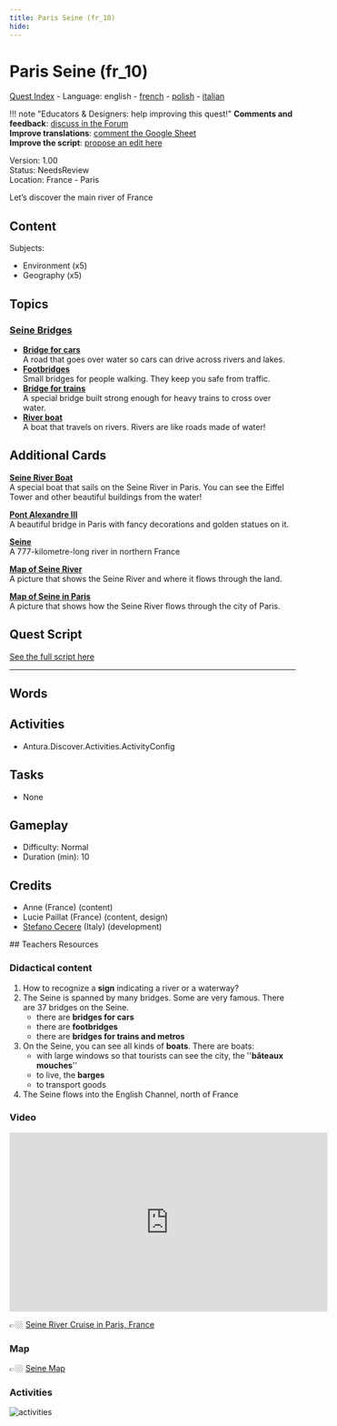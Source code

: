 ```yaml
---
title: Paris Seine (fr_10)
hide:
---
```


# Paris Seine (fr_10)
[Quest Index](./index.md) - Language: english - [french](./fr_10.fr.md) - [polish](./fr_10.pl.md) - [italian](./fr_10.it.md)

!!! note "Educators & Designers: help improving this quest!"
    **Comments and feedback**: [discuss in the Forum](https://vgwb.discourse.group/t/fr-10-paris-seine/29/1)  
    **Improve translations**: [comment the Google Sheet](https://docs.google.com/spreadsheets/d/1FPFOy8CHor5ArSg57xMuPAG7WM27-ecDOiU-OmtHgjw/edit?gid=754141150#gid=754141150)  
    **Improve the script**: [propose an edit here](https://github.com/vgwb/Antura/blob/main/Assets/_discover/_quests/FR_10%20Paris%20Seine/FR_10%20Paris%20Seine%20-%20Yarn%20Script.yarn)  

Version: 1.00  
Status: NeedsReview  
Location: France - Paris

Let’s discover the main river of France

## Content
Subjects: 

  - Environment (x5)
  - Geography (x5)

## Topics
### [Seine Bridges](../topics/index.md#seine_bridges)

  - **[Bridge for cars](../cards/index.md#place_bridge_cars)**  
    A road that goes over water so cars can drive across rivers and lakes.  
  - **[Footbridges](../cards/index.md#place_bridge_people)**  
    Small bridges for people walking. They keep you safe from traffic.  
  - **[Bridge for trains](../cards/index.md#place_bridge_trains)**  
    A special bridge built strong enough for heavy trains to cross over water.  
  - **[River boat](../cards/index.md#boat_river)**  
    A boat that travels on rivers. Rivers are like roads made of water!  

## Additional Cards
**[Seine River Boat](../cards/index.md#boat_eiffel_tower)**  
A special boat that sails on the Seine River in Paris. You can see the Eiffel Tower and other beautiful buildings from the water!  

**[Pont Alexandre III](../cards/index.md#pont_alexandre_iii)**  
A beautiful bridge in Paris with fancy decorations and golden statues on it.  

**[Seine](../cards/index.md#seine)**  
A 777-kilometre-long river in northern France  

**[Map of Seine River](../cards/index.md#seine_map)**  
A picture that shows the Seine River and where it flows through the land.  

**[Map of Seine in Paris](../cards/index.md#seine_map_in_paris)**  
A picture that shows how the Seine River flows through the city of Paris.  

## Quest Script

[See the full script here](./fr_10-script.md)

---

## Words
## Activities
- Antura.Discover.Activities.ActivityConfig

## Tasks
- None
## Gameplay
- Difficulty: Normal
- Duration (min): 10
## Credits
- Anne (France) (content)
- Lucie Paillat (France) (content, design)
- [Stefano Cecere](https://stefanocecere.com) (Italy) (development)

## Teachers Resources
### Didactical content

1. How to recognize a **sign** indicating a river or a waterway?
2. The Seine is spanned by many bridges. Some are very famous. There are 37 bridges on the Seine.
   - there are **bridges for cars**  
   - there are **footbridges**  
   - there are **bridges for trains and metros**
3. On the Seine, you can see all kinds of **boats**. There are boats:
   - with large windows so that tourists can see the city, the ''**bâteaux  mouches**''  
   - to live, the **barges**  
   - to transport goods  
4. The Seine flows into the English Channel, north of France

### Video

<iframe width="560" height="315" src="https://www.youtube.com/embed/RGOFuzdol9Q?si=rGWg53DhcCsMiMdi" title="YouTube video player" frameborder="0" allow="accelerometer; autoplay; clipboard-write; encrypted-media; gyroscope; picture-in-picture; web-share" referrerpolicy="strict-origin-when-cross-origin" allowfullscreen></iframe>

👉🏼 [Seine River Cruise in Paris, France ](https://www.youtube.com/watch?v=RGOFuzdol9Q)

### Map

👉🏼 [Seine Map](https://en.wikipedia.org/wiki/Seine#/map/0)

### Activities

![activities](https://tulamama.com/wp-content/uploads/2020/03/Park-Maze.jpg)

